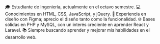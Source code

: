🎓 Estudiante de Ingeniería, actualmente en el octavo semestre.
💻 Conocimientos en HTML, CSS, JavaScript, y jQuery.
🎨 Experiencia en diseño con Figma; aprecio el diseño tanto como la funcionalidad.
🌐 Bases sólidas en PHP y MySQL, con un interés creciente en aprender React y Laravel.
📚 Siempre buscando aprender y mejorar mis habilidades en el desarrollo web.
